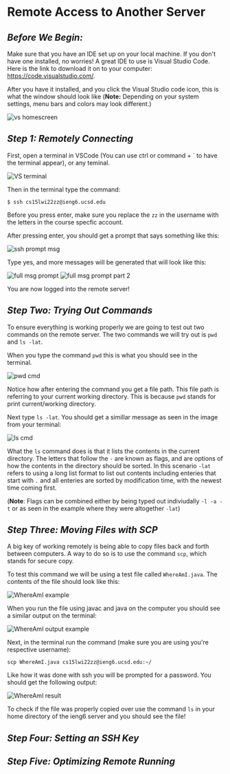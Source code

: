 # Remote Access to Another Server

## _Before We Begin:_
Make sure that you have an IDE set up on your local machine. If you don't have one installed, no worries! A great IDE to use is Visual Studio Code. Here is the link to download it on to your computer: https://code.visualstudio.com/.

After you have it installed, and you click the Visual Studio code icon, this is what the window should look like (__Note:__ Depending on your system settings, menu bars and colors may look different.)

![vs homescreen](photos/visual_studio_window.png)

## _Step 1: Remotely Connecting_

First, open a terminal in VSCode (You can use ctrl or command + ` to have the terminal appear), or any teminal.

![VS terminal](photos/terminal_window.png)

Then in the terminal type the command:

`$ ssh cs15lwi22zz@ieng6.ucsd.edu`

Before you press enter, make sure you replace the `zz` in the username with the letters in the course specfic account. 

After pressing enter, you should get a prompt that says something like this:

![ssh prompt msg](photos/prompt_msg.png)

Type yes, and more messages will be generated that will look like this: 

![full msg prompt](photos/full_msg_terminal.png)
![full msg prompt part 2](photos/prompt_msg_pt2.png)

You are now logged into the remote server! 

## _Step Two: Trying Out Commands_

To ensure everything is working properly we are going to test out two commands on the remote server. The two commands we will try out is `pwd` and `ls -lat`.

When you type the command `pwd` this is what you should see in the terminal. 

![pwd cmd](photos/pwd_cmd.png)

Notice how after entering the command you get a file path. This file path is referring to your current working directory. This is because `pwd` stands for print current/working directory. 

Next type `ls -lat`. You should get a simillar message as seen in the image from your terminal: 

![ls cmd](photos/ls_cmd.png)

What the `ls` command does is that it lists the contents in the current directory. The letters that follow the `-` are known as flags, and are options of how the contents in the directory should be sorted. In this scenario `-lat` refers to using a long list format to list out contents including enteries that start with `.` and all enteries are sorted by modification time, with the newest time coming first.

(__Note__: Flags can be combined either by being typed out indiviudally `-l -a -t` or as seen in the example where they were altogether `-lat`)

## _Step Three: Moving Files with SCP_
A big key of working remotely is being able to copy files back and forth between computers. A way to do so is to use the command `scp`, which stands for secure copy. 

To test this command we will be using a test file called `WhereAmI.java`. The contents of the file should look like this: 

![WhereAmI example](photos/WhereAmI.png)

When you run the file using javac and java on the computer you should see a similar output on the terminal:

![WhereAmI output example](photos/WhereAmI_Output.png)

Next, in the terminal run the command (make sure you are using you're respective username):

`scp WhereAmI.java cs15lwi22zz@ieng6.ucsd.edu:~/`

Like how it was done with ssh you will be prompted for a password. You should get the following output: 

![WhereAmI result](photos/WhereAmI_result.png)

To check if the file was properly copied over use the command `ls` in your home directory of the ieng6 server and you should see the file! 

## _Step Four: Setting an SSH Key_


## _Step Five: Optimizing Remote Running_


